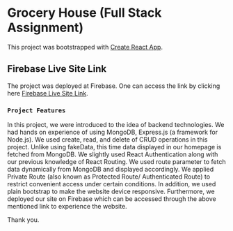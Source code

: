 # Grocery House (Full Stack Assignment)

This project was bootstrapped with [Create React App](https://github.com/facebook/create-react-app).

## Firebase Live Site Link

The project was deployed at Firebase. One can access the link by clicking here [Firebase Live Site Link](https://fullstack-assignment.firebaseapp.com/).

### `Project Features`

In this project, we were introduced to the idea of backend technologies. We had hands on experience of using MongoDB, Express.js (a framework for Node.js). We used create, read, and delete of CRUD operations in this project. Unlike using fakeData, this time data displayed in our homepage is fetched from MongoDB. We slightly used React Authentication along with our previous knowledge of React Routing. We used route parameter to fetch data dynamically from MongoDB and displayed accordingly. We applied Private Route (also known as Protected Route/ Authenticated Route) to restrict convenient access under certain conditions. In addition, we used plain bootstrap to make the website device responsive. Furthermore, we deployed our site on Firebase which can be accessed through the above mentioned link to experience the website.

Thank you.